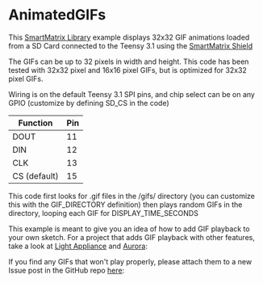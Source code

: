 AnimatedGIFs
============
This [SmartMatrix Library](http://docs.pixelmatix.com/SmartMatrix/index.html) example displays 32x32 GIF animations loaded from a SD Card connected to the Teensy 3.1 using the [SmartMatrix Shield](http://docs.pixelmatix.com/SmartMatrix/shieldref.html)

The GIFs can be up to 32 pixels in width and height.  This code has been tested with 32x32 pixel and 16x16 pixel GIFs, but is optimized for 32x32 pixel GIFs.

Wiring is on the default Teensy 3.1 SPI pins, and chip select can be on any GPIO (customize by defining SD_CS in the code)

Function     | Pin
-------------|----
DOUT         |  11
DIN          |  12
CLK          |  13
CS (default) |  15

This code first looks for .gif files in the /gifs/ directory (you can customize this with the GIF_DIRECTORY definition) then plays random GIFs in the directory, looping each GIF for DISPLAY_TIME_SECONDS

This example is meant to give you an idea of how to add GIF playback to your own sketch.  For a project that adds GIF playback with other features, take a look at [Light Appliance](https://github.com/CraigLindley/LightAppliance) and [Aurora](https://github.com/pixelmatix/aurora):

If you find any GIFs that won't play properly, please attach them to a new
Issue post in the GitHub repo [here](https://github.com/pixelmatix/AnimatedGIFs/issues):
